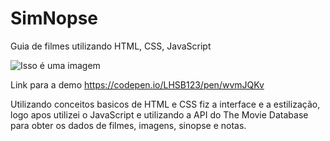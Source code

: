 # SimNopse

Guia de filmes utilizando HTML, CSS, JavaScript 

![Isso é uma imagem](https://i.imgur.com/9n1Yeoh.png)

Link para a demo
https://codepen.io/LHSB123/pen/wvmJQKv

Utilizando conceitos basicos de HTML e CSS fiz a interface e a estilização, logo apos utilizei o JavaScript e utilizando a API do The Movie Database para obter os dados de filmes, imagens, sinopse e notas.
